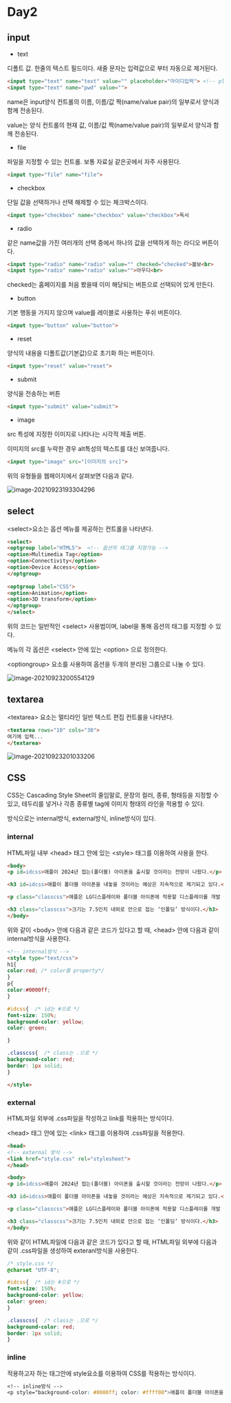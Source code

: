 # Day2

## input

* text

디폴트 값. 한줄의 텍스트 필드이다. 새줄 문자는 입력값으로 부터 자동으로 제거된다.

```html
<input type="text" name="text" value="" placeholder="아이디입력"> <!-- placeholder는 양식 컨트롤에 입력된다.-->
<input type="text" name="pwd" value="">
```

name은 input양식 컨트롤의 이름, 이름/값 짝(name/value pair)의 일부로서 양식과 함께 전송된다.

value는 양식 컨트롤의 현재 값, 이름/값 짝(name/value pair)의 일부로서 양식과 함께 전송된다.

* file

파일을 지정할 수 있는 컨트롤. 보통 자료실 같은곳에서 자주 사용된다.

```html
<input type="file" name="file">
```

* checkbox

단일 값을 선택하거나 선택 해제할 수 있는 체크박스이다.

```html
<input type="checkbox" name="checkbox" value="checkbox">독서
```

* radio

같은 name값을 가진 여러개의 선택 중에서 하나의 값을 선택하게 하는 라디오 버튼이다.

```html
<input type="radio" name="radio" value="" checked="checked">볼보<br>
<input type="radio" name="radio" value="">아우디<br>
```

checked는 홈페이지를 처음 봤을때 이미 해당되는 버튼으로 선택되어 있게 만든다.

* button

기본 행동을 가지지 않으며 value를 레이블로 사용하는 푸쉬 버튼이다.

```html
<input type="button" value="button">
```

* reset

양식의 내용을 디폴트값(기본값)으로 초기화 하는 버튼이다.

```html
<input type="reset" value="reset">
```

* submit

양식을 전송하는 버튼

```html
<input type="submit" value="submit">
```

* image

src 특성에 지정한 이미지로 나타나는 시각적 제출 버튼.

이미지의 src를 누락한 경우 alt특성의 텍스트를 대신 보여줍니다.

```html
<input type="image" src="[이미지의 src]">
```

위의 유형들을 웹페이지에서 살펴보면 다음과 같다.

![image-20210923193304296](https://user-images.githubusercontent.com/87796075/134800209-0d55c5e6-1a1d-406f-b529-458523f768be.png)

## select

\<select\>요소는 옵션 메뉴를 제공하는 컨트롤을 나타낸다.

```html
<select>
<optgroup label="HTML5">  <!-- 옵션의 태그를 지정가능 -->
<option>Multimedia Tag</option>
<option>Connectivity</option>
<option>Device Access</option>
</optgroup>
    
<optgroup label="CSS">
<option>Animation</option>
<option>3D transform</option>
</optgroup>
</select>    
```

위의 코드는 일반적인 \<select\> 사용법이며, label을 통해 옵션의 태그를 지정할 수 있다.

메뉴의 각 옵션은 \<select\> 안에 있는 \<option\> 으로 정의한다.

\<optiongroup\> 요소를 사용하여 옵션을 두개의 분리된 그룹으로 나눌 수 있다.

![image-20210923200554129](https://user-images.githubusercontent.com/87796075/134800225-958166c1-9d2c-47bb-b4d1-790397de51e7.png)

## textarea

\<textarea\> 요소는 멀티라인 일반 텍스트 편집 컨트롤을 나타낸다.

```html
<textarea rows="10" cols="30">
여기에 입력...
</textarea>
```

![image-20210923201033206](https://user-images.githubusercontent.com/87796075/134800254-9fe1c567-c233-411e-864b-575fff14d898.png)

## CSS

CSS는 Cascading Style Sheet의 줄임말로, 문장의 컬러, 종류, 형태등을 지정할 수 있고, 테두리를 넣거나 각종 종류별 tag에 이미지 형태의 라인을 적용할 수 있다.

방식으로는 internal방식, external방식, inline방식이 있다.

### internal

HTML파일 내부 \<head\> 태그 안에 있는 \<style\>  태그를 이용하여 사용을 한다.

```html
<body>
<p id=idcss>애플이 2024년 접는(폴더블) 아이폰을 출시할 것이라는 전망이 나왔다.</p>

<h3 id=idcss>애플이 폴더블 아이폰을 내놓을 것이라는 예상은 지속적으로 제기되고 있다.</h3>

<p class="classcss">애플은 LG디스플레이와 폴더블 아이폰에 적용할 디스플레이를 개발 중인 것으로 알려졌다.</p>

<h3 class="classcss">크기는 7.5인치 내외로 안으로 접는 ‘인폴딩’ 방식이다.</h3>
</body>    
```

 위와 같이 \<body\> 안에 다음과 같은 코드가 있다고 할 때, \<head\> 안에 다음과 같이 internal방식을 사용한다.

```html
<!-- internal방식 -->
<style type="text/css">
h1{
color:red; /* color를 property*/
}
p{
color:#0000ff;
}

#idcss{  /* id는 #으로 */
font-size: 150%;
background-color: yellow;
color: green;

}

.classcss{  /* class는 .으로 */
background-color: red;
border: 1px solid;
}

</style>
```

### external

HTML파일 외부에 .css파일을 작성하고 link를 적용하는 방식이다.

\<head\> 태그 안에 있는 \<link\> 태그를 이용하여 .css파일을 적용한다.

```html
<head>
<!-- external 방식 -->
<link href="style.css" rel="stylesheet">
</head>

<body>
<p id=idcss>애플이 2024년 접는(폴더블) 아이폰을 출시할 것이라는 전망이 나왔다.</p>

<h3 id=idcss>애플이 폴더블 아이폰을 내놓을 것이라는 예상은 지속적으로 제기되고 있다.</h3>

<p class="classcss">애플은 LG디스플레이와 폴더블 아이폰에 적용할 디스플레이를 개발 중인 것으로 알려졌다.</p>

<h3 class="classcss">크기는 7.5인치 내외로 안으로 접는 ‘인폴딩’ 방식이다.</h3>
</body>    
```

위와 같이 HTML파일에 다음과 같은 코드가 있다고 할 때, HTML파일 외부에 다음과 같이 .css파일을 생성하여 exteranl방식을 사용한다.

```css
/* style.css */
@charset "UTF-8";

#idcss{  /* id는 #으로 */
font-size: 150%;
background-color: yellow;
color: green;
}

.classcss{  /* class는 .으로 */
background-color: red;
border: 1px solid;
}
```

### inline

적용하고자 하는 태그안에 style요소를 이용하여 CSS를 적용하는 방식이다.

```css
<!-- inline방식 -->
<p style="background-color: #0000ff; color: #ffff00">애플이 폴더블 아이폰을 내놓을 것이라는 예상은 지속적으로 제기되고 있다.</p>
```

